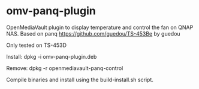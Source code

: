 # omv-panq-plugin

OpenMediaVault plugin to display temperature and control the fan on QNAP NAS. Based on panq https://github.com/guedou/TS-453Be by guedou

Only tested on TS-453D

Install: dpkg -i omv-panq-plugin.deb

Remove: dpkg -r openmediavault-panq-control

Compile binaries and install using the build-install.sh script.
